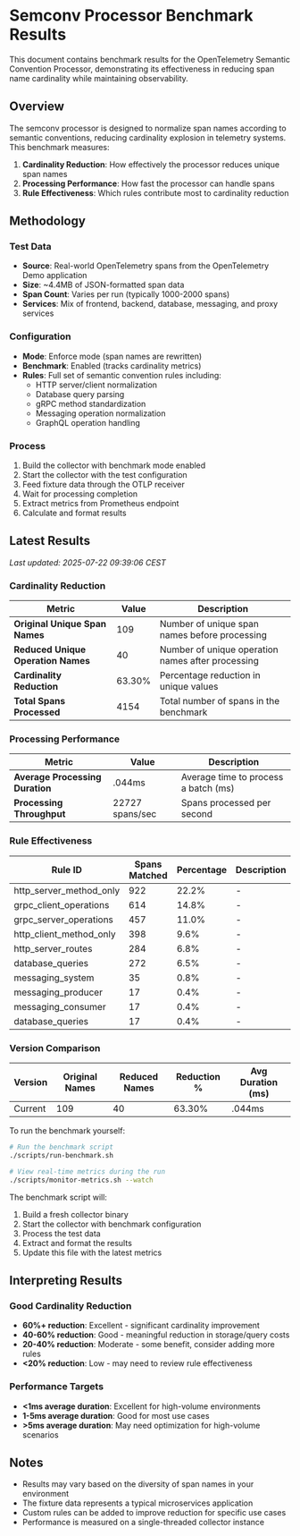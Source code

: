# Semconv Processor Benchmark Results

This document contains benchmark results for the OpenTelemetry Semantic Convention Processor, demonstrating its effectiveness in reducing span name cardinality while maintaining observability.

## Overview

The semconv processor is designed to normalize span names according to semantic conventions, reducing cardinality explosion in telemetry systems. This benchmark measures:

1. **Cardinality Reduction**: How effectively the processor reduces unique span names
2. **Processing Performance**: How fast the processor can handle spans
3. **Rule Effectiveness**: Which rules contribute most to cardinality reduction

## Methodology

### Test Data
- **Source**: Real-world OpenTelemetry spans from the OpenTelemetry Demo application
- **Size**: ~4.4MB of JSON-formatted span data
- **Span Count**: Varies per run (typically 1000-2000 spans)
- **Services**: Mix of frontend, backend, database, messaging, and proxy services

### Configuration
- **Mode**: Enforce mode (span names are rewritten)
- **Benchmark**: Enabled (tracks cardinality metrics)
- **Rules**: Full set of semantic convention rules including:
  - HTTP server/client normalization
  - Database query parsing
  - gRPC method standardization
  - Messaging operation normalization
  - GraphQL operation handling

### Process
1. Build the collector with benchmark mode enabled
2. Start the collector with the test configuration
3. Feed fixture data through the OTLP receiver
4. Wait for processing completion
5. Extract metrics from Prometheus endpoint
6. Calculate and format results

## Latest Results

*Last updated: 2025-07-22 09:39:06 CEST*

### Cardinality Reduction

| Metric | Value | Description |
|--------|-------|-------------|
| **Original Unique Span Names** | 109 | Number of unique span names before processing |
| **Reduced Unique Operation Names** | 40 | Number of unique operation names after processing |
| **Cardinality Reduction** | 63.30% | Percentage reduction in unique values |
| **Total Spans Processed** | 4154 | Total number of spans in the benchmark |

### Processing Performance

| Metric | Value | Description |
|--------|-------|-------------|
| **Average Processing Duration** | .044ms | Average time to process a batch (ms) |
| **Processing Throughput** | 22727 spans/sec | Spans processed per second |

### Rule Effectiveness

| Rule ID | Spans Matched | Percentage | Description |
|---------|---------------|------------|-------------|
| http_server_method_only | 922 | 22.2% | - |
| grpc_client_operations | 614 | 14.8% | - |
| grpc_server_operations | 457 | 11.0% | - |
| http_client_method_only | 398 | 9.6% | - |
| http_server_routes | 284 | 6.8% | - |
| database_queries | 272 | 6.5% | - |
| messaging_system | 35 | 0.8% | - |
| messaging_producer | 17 | 0.4% | - |
| messaging_consumer | 17 | 0.4% | - |
| database_queries | 17 | 0.4% | - |

### Version Comparison

| Version | Original Names | Reduced Names | Reduction % | Avg Duration (ms) |
|---------|----------------|---------------|-------------|-------------------|
| Current | 109 | 40 | 63.30% | .044ms |
To run the benchmark yourself:

```bash
# Run the benchmark script
./scripts/run-benchmark.sh

# View real-time metrics during the run
./scripts/monitor-metrics.sh --watch
```

The benchmark script will:
1. Build a fresh collector binary
2. Start the collector with benchmark configuration
3. Process the test data
4. Extract and format the results
5. Update this file with the latest metrics

## Interpreting Results

### Good Cardinality Reduction
- **60%+ reduction**: Excellent - significant cardinality improvement
- **40-60% reduction**: Good - meaningful reduction in storage/query costs
- **20-40% reduction**: Moderate - some benefit, consider adding more rules
- **<20% reduction**: Low - may need to review rule effectiveness

### Performance Targets
- **<1ms average duration**: Excellent for high-volume environments
- **1-5ms average duration**: Good for most use cases
- **>5ms average duration**: May need optimization for high-volume scenarios

## Notes

- Results may vary based on the diversity of span names in your environment
- The fixture data represents a typical microservices application
- Custom rules can be added to improve reduction for specific use cases
- Performance is measured on a single-threaded collector instance
